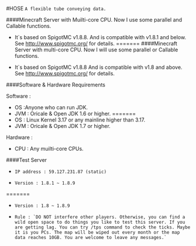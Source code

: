 #HOSE
`A flexible tube conveying data.`

####Minecraft Server with Muilti-core CPU.
Now I use some parallel and Callable functions.

*   It`s based on SpigotMC v1.8.8. And is compatible with v1.8.1 and below. See http://www.spigotmc.org/ for details.
=======
####Minecraft Server with multi-core CPU.
Now I will use some parallel or Callable functions.

*   It`s based on SpigotMC v1.8.8 And is compatible with v1.8 and above. See http://www.spigotmc.org/ for details.

####Software & Hardware Requirements

Software :
*   OS :Anyone who can run JDK.
*   JVM : Oricale & Open JDK 1.6 or higher.
=======
*   OS : Linux Kernel 3.17 or any mainline higher than 3.17.
*   JVM : Oricale & Open JDK 1.7 or higher.

Hardware :
*   CPU : Any muilti-core CPUs.

####Test Server
*     IP address : 59.127.231.87 (static)
*     Version : 1.8.1 ~ 1.8.9
=======
*     Version : 1.8 ~ 1.8.9
*     Rule : `DO NOT interfere other players. Otherwise, you can find a wild open space to do things you like to test this server. If you are getting lag. You can try /tps command to check the ticks. Maybe it is you PCs. The map will be wiped out every month or the map data reaches 10GB. You are welcome to leave any messages.`     
